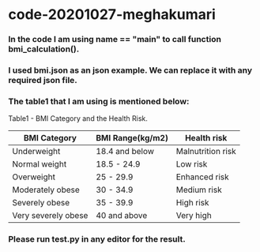# code-20201027-meghakumari

### In the code I am using __name__ == "__main__" to call function bmi_calculation().

### I used bmi.json as an json example. We can replace it with any required json file.

### The table1 that I am using is mentioned below:



Table1 - BMI Category and the Health Risk.

|BMI Category       | BMI Range(kg/m2) |    Health risk     |
|-------------------|------------------|--------------------|
|Underweight        |   18.4 and below |   Malnutrition risk|
|Normal weight      |   18.5 - 24.9    |       Low risk     |
|Overweight         |   25 - 29.9      |     Enhanced risk  |
|Moderately obese   |   30 - 34.9      |       Medium risk  |
|Severely obese     |   35 - 39.9      |       High risk    |
|Very severely obese|   40 and above   |       Very high    |

### Please run test.py in any editor for the result.

